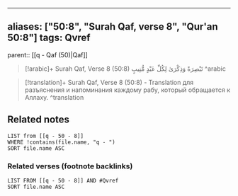 
---
aliases: ["50:8", "Surah Qaf, verse 8", "Qur'an 50:8"]
tags: Qvref
---

parent:: [[q - Qaf (50)|Qaf]]

> [!arabic]+ Surah Qaf, Verse 8 (50:8)
> <span class="quran-arabic">تَبْصِرَةً وَذِكْرَىٰ لِكُلِّ عَبْدٍ مُّنِيبٍ</span>
^arabic

> [!translation]+ Surah Qaf, Verse 8 (50:8) - Translation
> для разъяснения и напоминания каждому рабу, который обращается к Аллаху.
^translation



## Related notes
```dataview
LIST from [[q - 50 - 8]]
WHERE !contains(file.name, "q - ")
SORT file.name ASC
```

### Related verses (footnote backlinks)
```dataview
LIST FROM [[q - 50 - 8]] AND #Qvref
SORT file.name ASC
```


